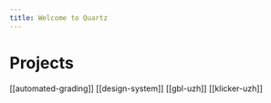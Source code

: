 ```yaml
---
title: Welcome to Quartz
---
```

# Projects
[[automated-grading]]
[[design-system]]
[[gbl-uzh]]
[[klicker-uzh]]

